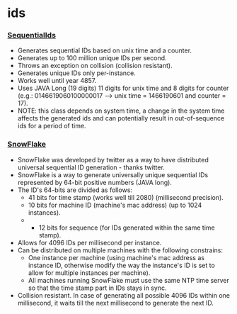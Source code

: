 # ids

### [SequentialIds](https://github.com/vangav/vos_backend/blob/master/src/com/vangav/backend/ids/SequentialIds.java)

+ Generates sequential IDs based on unix time and a counter.
+ Generates up to 100 million unique IDs per second.
+ Throws an exception on collision (collision resistant).
+ Generates unique IDs only per-instance.
+ Works well until year 4857.
+ Uses JAVA Long (19 digits) 11 digits for unix time and 8 digits for counter (e.g.: 0146619060100000017 --> unix time = 1466190601 and counter = 17).
+ NOTE: this class depends on system time, a change in the system time affects the generated ids and can potentially result in out-of-sequence ids for a period of time.

### [SnowFlake](https://github.com/vangav/vos_backend/blob/master/src/com/vangav/backend/ids/SnowFlake.java)

+ SnowFlake was developed by twitter as a way to have distributed universal sequential ID generation - thanks twitter.
+ SnowFlake is a way to generate universally unique sequential IDs represented by 64-bit positive numbers (JAVA long).
+ The ID's 64-bits are divided as follows:
  + 41 bits for time stamp (works well till 2080) (millisecond precision).
  + 10 bits for machine ID (machine's mac address) (up to 1024 instances).
  + - 12 bits for sequence (for IDs generated within the same time stamp).
+ Allows for 4096 IDs per millisecond per instance.
+ Can be distributed on multiple machines with the following constrains:
  + One instance per machine (using machine's mac address as instance ID, otherwise modify the way the instance's ID is set to allow for multiple instances per machine).
  + All machines running SnowFlake must use the same NTP time server so that the time stamp part in IDs stays in sync.
+ Collision resistant. In case of generating all possible 4096 IDs within one millisecond, it waits till the next millisecond to generate the next ID.
